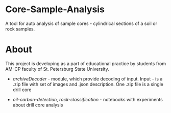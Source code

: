 # Core-Sample-Analysis
A tool for auto analysis of sample cores - cylindrical sections of a soil or rock samples.

# About
This project is developing as a part of educational practice by students from AM-CP faculty of St. Petersburg State University.

- _archiveDecoder_ - module, which provide decoding of input. Input - is a .zip file with set of images and .json description. One .zip file is a single drill core

- _oil-carbon-detection_, _rock-classification_ - notebooks with experiments about drill core analysis
